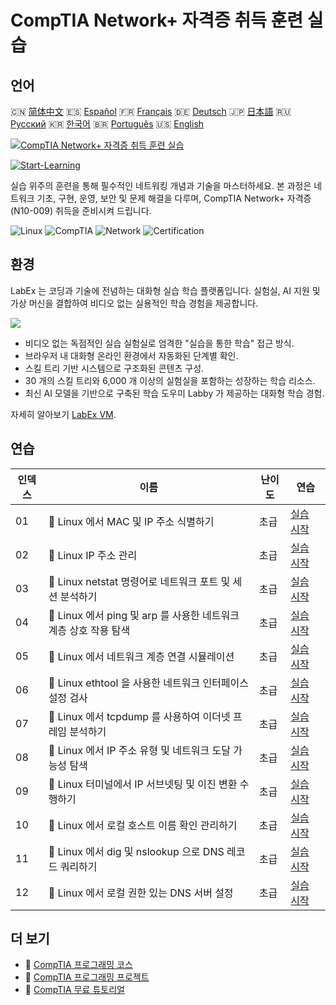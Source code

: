 # CompTIA Network+ 자격증 취득 훈련 실습

## 언어

🇨🇳 [简体中文](README_zh.md) 🇪🇸 [Español](README_es.md) 🇫🇷 [Français](README_fr.md) 🇩🇪 [Deutsch](README_de.md) 🇯🇵 [日本語](README_ja.md) 🇷🇺 [Русский](README_ru.md) 🇰🇷 [한국어](README_ko.md) 🇧🇷 [Português](README_pt.md) 🇺🇸 [English](README.md) 

[![CompTIA Network+ 자격증 취득 훈련 실습](https://cover-creator.labex.io/comptia-network-plus-training-labs.png?lang=ko)](https://labex.io/ko/courses/comptia-network-plus-training-labs)

[![Start-Learning](https://img.shields.io/badge/Start-Learning-whitesmoke?style=for-the-badge)](https://labex.io/ko/courses/comptia-network-plus-training-labs)

실습 위주의 훈련을 통해 필수적인 네트워킹 개념과 기술을 마스터하세요. 본 과정은 네트워크 기초, 구현, 운영, 보안 및 문제 해결을 다루며, CompTIA Network+ 자격증 (N10-009) 취득을 준비시켜 드립니다.

![Linux](https://img.shields.io/badge/Linux-whitesmoke?style=for-the-badge&logo=linux)
![CompTIA](https://img.shields.io/badge/CompTIA-whitesmoke?style=for-the-badge&logo=comptia)
![Network](https://img.shields.io/badge/Network-whitesmoke?style=for-the-badge&logo=network)
![Certification](https://img.shields.io/badge/Certification-whitesmoke?style=for-the-badge&logo=certification)


## 환경

LabEx 는 코딩과 기술에 전념하는 대화형 실습 학습 플랫폼입니다. 실험실, AI 지원 및 가상 머신을 결합하여 비디오 없는 실용적인 학습 경험을 제공합니다.

![](https://tutorial-screenshot.getvm.io/images/vm-1725247253.png)

- 비디오 없는 독점적인 실습 실험실로 엄격한 "실습을 통한 학습" 접근 방식.
- 브라우저 내 대화형 온라인 환경에서 자동화된 단계별 확인.
- 스킬 트리 기반 시스템으로 구조화된 콘텐츠 구성.
- 30 개의 스킬 트리와 6,000 개 이상의 실험실을 포함하는 성장하는 학습 리소스.
- 최신 AI 모델을 기반으로 구축된 학습 도우미 Labby 가 제공하는 대화형 학습 경험.

자세히 알아보기 [LabEx VM](https://support.labex.io/using-labex/virtual-machine).

## 연습

|   인덱스 | 이름                                                             | 난이도   | 연습                                                                                                                                                 |
|----------|------------------------------------------------------------------|----------|------------------------------------------------------------------------------------------------------------------------------------------------------|
|       01 | 📖 Linux 에서 MAC 및 IP 주소 식별하기                            | 초급     | <a target='_blank' href='https://labex.io/ko/tutorials/linux-identify-mac-and-ip-addresses-in-linux-592731'>실습 시작</a>                            |
|       02 | 📖 Linux IP 주소 관리                                            | 초급     | <a target='_blank' href='https://labex.io/ko/tutorials/linux-manage-ip-addressing-in-linux-592736'>실습 시작</a>                                     |
|       03 | 📖 Linux netstat 명령어로 네트워크 포트 및 세션 분석하기         | 초급     | <a target='_blank' href='https://labex.io/ko/tutorials/linux-analyze-network-ports-and-sessions-with-netstat-in-linux-592741'>실습 시작</a>          |
|       04 | 📖 Linux 에서 ping 및 arp 를 사용한 네트워크 계층 상호 작용 탐색 | 초급     | <a target='_blank' href='https://labex.io/ko/tutorials/linux-explore-network-layer-interaction-with-ping-and-arp-in-linux-592746'>실습 시작</a>      |
|       05 | 📖 Linux 에서 네트워크 계층 연결 시뮬레이션                      | 초급     | <a target='_blank' href='https://labex.io/ko/tutorials/linux-simulate-network-layer-connectivity-in-linux-592752'>실습 시작</a>                      |
|       06 | 📖 Linux ethtool 을 사용한 네트워크 인터페이스 설정 검사         | 초급     | <a target='_blank' href='https://labex.io/ko/tutorials/linux-examine-network-interface-settings-with-ethtool-in-linux-592759'>실습 시작</a>          |
|       07 | 📖 Linux 에서 tcpdump 를 사용하여 이더넷 프레임 분석하기         | 초급     | <a target='_blank' href='https://labex.io/ko/tutorials/linux-analyze-ethernet-frames-with-tcpdump-in-linux-592765'>실습 시작</a>                     |
|       08 | 📖 Linux 에서 IP 주소 유형 및 네트워크 도달 가능성 탐색          | 초급     | <a target='_blank' href='https://labex.io/ko/tutorials/linux-explore-ip-address-types-and-reachability-in-linux-592780'>실습 시작</a>                |
|       09 | 📖 Linux 터미널에서 IP 서브넷팅 및 이진 변환 수행하기            | 초급     | <a target='_blank' href='https://labex.io/ko/tutorials/linux-perform-ip-subnetting-and-binary-conversion-in-the-linux-terminal-592782'>실습 시작</a> |
|       10 | 📖 Linux 에서 로컬 호스트 이름 확인 관리하기                     | 초급     | <a target='_blank' href='https://labex.io/ko/tutorials/linux-manage-local-hostname-resolution-in-linux-592792'>실습 시작</a>                         |
|       11 | 📖 Linux 에서 dig 및 nslookup 으로 DNS 레코드 쿼리하기           | 초급     | <a target='_blank' href='https://labex.io/ko/tutorials/linux-query-dns-records-in-linux-with-dig-and-nslookup-592796'>실습 시작</a>                  |
|       12 | 📖 Linux 에서 로컬 권한 있는 DNS 서버 설정                       | 초급     | <a target='_blank' href='https://labex.io/ko/tutorials/linux-set-up-a-local-authoritative-dns-server-on-linux-592803'>실습 시작</a>                  |

## 더 보기

- 🔗 [CompTIA 프로그래밍 코스](https://github.com/labex-labs/awesome-programming-courses)
- 🔗 [CompTIA 프로그래밍 프로젝트](https://github.com/labex-labs/awesome-programming-projects)
- 🔗 [CompTIA 무료 튜토리얼](https://github.com/labex-labs/comptia-free-tutorials)

